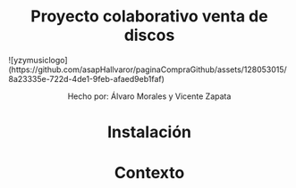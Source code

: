 <h1 align="center">Proyecto colaborativo venta de discos</h1>
![yzymusiclogo](https://github.com/asapHallvaror/paginaCompraGithub/assets/128053015/8a23335e-722d-4de1-9feb-afaed9eb1faf)
<p align="center">Hecho por: Álvaro Morales y Vicente Zapata</p>
<div align="center">
  <h1>Instalación</h1>
  <h1>Contexto</h1>
  <h1></h1>
</div>
